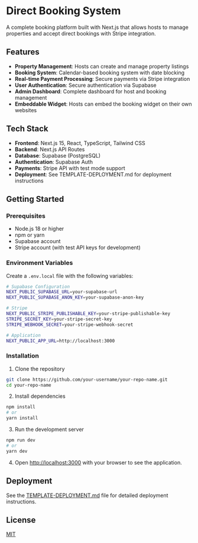 # Direct Booking System

A complete booking platform built with Next.js that allows hosts to manage properties and accept direct bookings with Stripe integration.

## Features

- **Property Management**: Hosts can create and manage property listings
- **Booking System**: Calendar-based booking system with date blocking
- **Real-time Payment Processing**: Secure payments via Stripe integration
- **User Authentication**: Secure authentication via Supabase
- **Admin Dashboard**: Complete dashboard for host and booking management
- **Embeddable Widget**: Hosts can embed the booking widget on their own websites

## Tech Stack

- **Frontend**: Next.js 15, React, TypeScript, Tailwind CSS
- **Backend**: Next.js API Routes
- **Database**: Supabase (PostgreSQL)
- **Authentication**: Supabase Auth
- **Payments**: Stripe API with test mode support
- **Deployment**: See TEMPLATE-DEPLOYMENT.md for deployment instructions

## Getting Started

### Prerequisites

- Node.js 18 or higher
- npm or yarn
- Supabase account
- Stripe account (with test API keys for development)

### Environment Variables

Create a `.env.local` file with the following variables:

```bash
# Supabase Configuration
NEXT_PUBLIC_SUPABASE_URL=your-supabase-url
NEXT_PUBLIC_SUPABASE_ANON_KEY=your-supabase-anon-key

# Stripe
NEXT_PUBLIC_STRIPE_PUBLISHABLE_KEY=your-stripe-publishable-key
STRIPE_SECRET_KEY=your-stripe-secret-key
STRIPE_WEBHOOK_SECRET=your-stripe-webhook-secret

# Application
NEXT_PUBLIC_APP_URL=http://localhost:3000
```

### Installation

1. Clone the repository
```bash
git clone https://github.com/your-username/your-repo-name.git
cd your-repo-name
```

2. Install dependencies
```bash
npm install
# or
yarn install
```

3. Run the development server
```bash
npm run dev
# or
yarn dev
```

4. Open [http://localhost:3000](http://localhost:3000) with your browser to see the application.

## Deployment

See the [TEMPLATE-DEPLOYMENT.md](TEMPLATE-DEPLOYMENT.md) file for detailed deployment instructions.

## License

[MIT](LICENSE)
